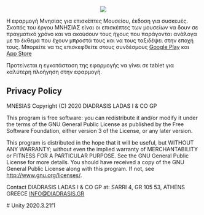 <p align="center">
  <a href="https://mnesias.gr/" target="_blank" align="center">
    <img src="https://www.diadrasis.gr/wp-content/uploads/2021/01/logo_mnesias_site-1.jpg">
  </a>
  <br/>
  
Η εφαρμογή Μνησίας για επισκέπτες Μουσείου, έκδοση για συσκευές. Σκοπός του έργου ΜΝΗΣΙΑΣ είναι οι επισκέπτες των μουσείων να δουν σε πραγματικό χρόνο και να ακούσουν τους ήχους που παράγονται ανάλογα με το έκθεμα που έχουν μπροστά τους και να τους ταξιδέψει στην εποχή τους. Μπορείτε να τις επισκεφθείτε στους συνδέσμους <a href="https://play.google.com/store/apps/details?id=net.Diadrasis.Mnesias" target="_blank">Google Play</a>  και <a href="https://apps.apple.com/mn/app/mnesias/id1581985334" target="_blank">App Store</a> 

Προτείνεται η εγκατάσταση της εφαρμογής να γίνει σε tablet για καλύτερη πλοήγηση στην εφαρμογή. 

## Privacy Policy
  
 MNESIAS Copyright (C) 2020 DIADRASIS LADAS I & CO GP

This program is free software: you can redistribute it and/or modify it under the terms of the GNU General Public License as published by the Free Software Foundation, either version 3 of the License, or any later version.

This program is distributed in the hope that it will be useful, but WITHOUT ANY WARRANTY; without even the implied warranty of MERCHANTABILITY or FITNESS FOR A PARTICULAR PURPOSE.  See the GNU General Public License for more details.
You should have received a copy of the GNU General Public License along with this program.  If not, see <http://www.gnu.org/licenses/>.

Contact DIADRASIS LADAS I & CO GP at:
SARRI 4, GR 105 53, ATHENS GREECE
INFO@DIADRASIS.GR  
</p>
# Unity 2020.3.21f1
